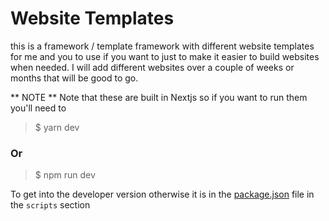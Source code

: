 # Website Templates

this is a framework / template framework with different website templates for me and you to use if you want to just to make it easier to build websites when needed. I will add different websites over a couple of weeks or months that will be good to go. 


** NOTE **
Note that these are built in Nextjs so if you want to run them you'll need to
> $ yarn dev
### Or
> $ npm run dev

To get into the developer version otherwise it is in the [package.json](https://github.com/linkone1/website-templates/blob/main/package.json) file
in the `scripts` section
